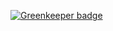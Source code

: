 

[![Greenkeeper badge](https://badges.greenkeeper.io/ch-games/portal.svg)](https://greenkeeper.io/)